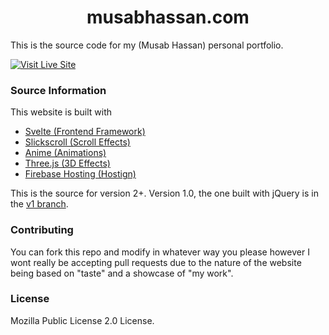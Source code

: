 <h1 align="center">
    musabhassan.com
</h1>

This is the source code for my (Musab Hassan) personal portfolio.

[![Visit Live Site](https://img.shields.io/badge/Visit%20Live%20Site-success?style=for-the-badge)](https://musabhassan.com)

### Source Information
This website is built with
- [Svelte (Frontend Framework)](https://svelte.dev/)
- [Slickscroll (Scroll Effects)](https://github.com/Musab-Hassan/slickscrolljs)
- [Anime (Animations)](https://github.com/juliangarnier/anime)
- [Three.js (3D Effects)](https://github.com/mrdoob/three.js/)
- [Firebase Hosting (Hostign)](https://firebase.google.com/docs/hosting)

This is the source for version 2+. Version 1.0, the one built with jQuery is in the [v1 branch](/Musab-Hassan/musabhassan.com/tree/v1).

### Contributing
You can fork this repo and modify in whatever way you please however I wont really be accepting pull requests due to the nature of the website being based on "taste" and a showcase of "my work".

### License
Mozilla Public License 2.0 License.

